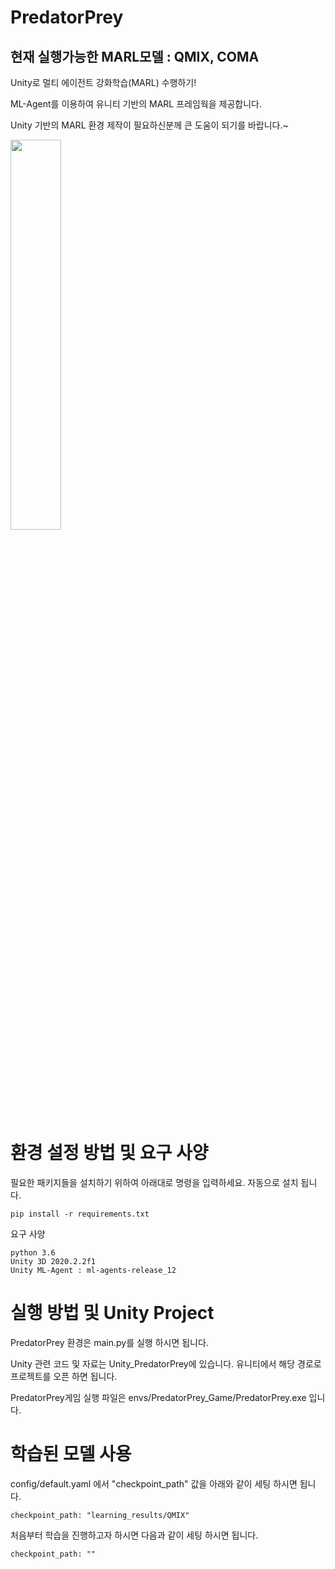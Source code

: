 # PredatorPrey 
## 현재 실행가능한 MARL모델 : QMIX, COMA
Unity로 멀티 에이전트 강화학습(MARL) 수행하기!

ML-Agent를 이용하여 유니티 기반의 MARL 프레임웍을 제공합니다.

Unity 기반의 MARL 환경 제작이 필요하신분께 큰 도움이 되기를 바랍니다.~

<img src="https://user-images.githubusercontent.com/17878413/114650020-760ada80-9d1c-11eb-8c5d-3a84173f7c9b.png" width="40%"></img>


# 환경 설정 방법 및 요구 사양
필요한 패키지들을 설치하기 위하여 아래대로 명령을 입력하세요. 자동으로 설치 됩니다.
 ```shell
pip install -r requirements.txt
```
요구 사양
 ```shell
python 3.6 
Unity 3D 2020.2.2f1
Unity ML-Agent : ml-agents-release_12
```

# 실행 방법 및 Unity Project
PredatorPrey 환경은 main.py를 실행 하시면 됩니다.

Unity 관련 코드 및 자료는 Unity_PredatorPrey에 있습니다. 유니티에서 해당 경로로 프로젝트를 오픈 하면 됩니다.

PredatorPrey게임 실행 파일은 envs/PredatorPrey_Game/PredatorPrey.exe 입니다.

# 학습된 모델 사용
config/default.yaml 에서 "checkpoint_path" 값을 아래와 같이 세팅 하시면 됩니다.
 ```shell
checkpoint_path: "learning_results/QMIX" 
```
처음부터 학습을 진행하고자 하시면 다음과 같이 세팅 하시면 됩니다.
 ```shell
checkpoint_path: "" 
```

